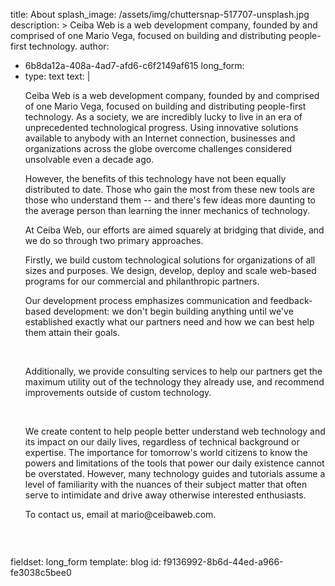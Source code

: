 title: About
splash_image: /assets/img/chuttersnap-517707-unsplash.jpg
description: >
  Ceiba Web is a web development company, founded by and comprised of one Mario Vega, focused on
  building and distributing people-first technology.
author:
  - 6b8da12a-408a-4ad7-afd6-c6f2149af615
long_form:
  - 
    type: text
    text: |
      <p>Ceiba Web is a web development company, founded by and comprised of one Mario Vega, focused on building and distributing people-first technology. As a society, we are incredibly lucky to live in an era of unprecedented technological progress. Using innovative solutions available to anybody with an Internet connection, businesses and organizations across the globe overcome challenges considered unsolvable even a decade ago.</p><p>However, the benefits of this technology have not been equally distributed to date. Those who gain the most from these new tools are those who understand them -- and there's few ideas more daunting to the average person than learning the inner mechanics of technology.</p><p>At Ceiba Web, our efforts are aimed squarely at bridging that divide, and we do so through two primary approaches. <br></p><p>Firstly, we build custom technological solutions for organizations of all sizes and purposes. We design, develop, deploy and scale web-based programs for our commercial and philanthropic partners. <br></p><div>Our development process emphasizes communication and feedback-based
      development: we don't begin building anything until we've established
      exactly what our partners need and how we can best help them attain
      their goals.</div><div><p><br></p></div><div><p>Additionally, we provide consulting services to help our
      partners get the maximum utility out of the technology they already use,
      and recommend improvements outside of custom technology. <br></p><p><br></p></div><div><p>We create content to help people better understand web technology and
      its impact on our daily lives, regardless of technical background or
      expertise. The importance for tomorrow's world citizens to know the
      powers and limitations of the tools that power our daily existence
      cannot be overstated. However, many technology guides and tutorials
      assume a level of familiarity with the nuances of their subject matter
      that often serve to intimidate and drive away otherwise interested
      enthusiasts.</p><p>To contact us, email at mario@ceibaweb.com.<br></p></div><h3><br></h3>
fieldset: long_form
template: blog
id: f9136992-8b6d-44ed-a966-fe3038c5bee0

